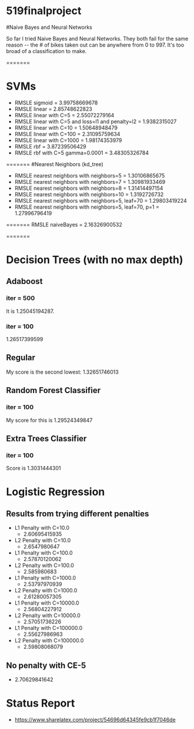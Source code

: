 519finalproject
===============

#Naive Bayes and Neural Networks

So far I tried Naive Bayes and Neural Networks. They both fail for the same reason -- the # of bikes taken out can be anywhere
from 0 to 997. It's too broad of a classification to make.

=======
# SVMs
* RMSLE sigmoid =  3.99758669678
* RMSLE linear =  2.85748622823
* RMSLE linear with C=5 = 2.55072279164
* RMSLE linear with C=5 and loss=l1 and penalty=l2 = 1.9382315027
* RMSLE linear with C=10 =  1.50648948479
* RMSLE linear with C=100 = 2.31095759634
* RMSLE linear with C=1000 = 1.98174353979
* RMSLE rbf =  3.87239506429
* RMSLE rbf with C=5 gamma=0.0001 = 3.48305326784

=======
#Nearest Neighbors (kd_tree)
* RMSLE nearest neighbors with neighbors=5  =  1.30106865675
* RMSLE nearest neighbors with neighbors=7  =  1.30981933469
* RMSLE nearest neighbors with neighbors=8  =  1.31414497154
* RMSLE nearest neighbors with neighbors=10  =  1.3192726732
* RMSLE nearest neighbors with neighbors=5, leaf=70  =  1.29803419224
* RMSLE nearest neighbors with neighbors=5, leaf=70, p=1  =  1.27996796419

=======
RMSLE naiveBayes = 2.16326900532

=======

# Decision Trees (with no max depth)
## Adaboost
### iter = 500
It is 1.25045194287.
### iter = 100
1.26517399599
## Regular
My score is the second lowest: 1.32651746013
## Random Forest Classifier
### iter = 100
My score for this is 1.29524349847
## Extra Trees Classifier
### iter = 100
Score is 1.3031444301

# Logistic Regression
## Results from trying different penalties
* L1 Penalty with C=10.0
  * 2.60695415935
* L2 Penalty with C=10.0
  * 2.6547980647
* L1 Penalty with C=100.0
  * 2.57870120062
* L2 Penalty with C=100.0
  * 2.585980683
* L1 Penalty with C=1000.0
  * 2.53797970939
* L2 Penalty with C=1000.0
  * 2.61280057305
* L1 Penalty with C=10000.0
  * 2.56804227912
* L2 Penalty with C=10000.0
  * 2.57051736226
* L1 Penalty with C=100000.0
  * 2.55627986963
* L2 Penalty with C=100000.0
  * 2.59808068079

## No penalty with CE-5
* 2.70629841642

# Status Report
* https://www.sharelatex.com/project/54696d64345fe9cb1f7046de

